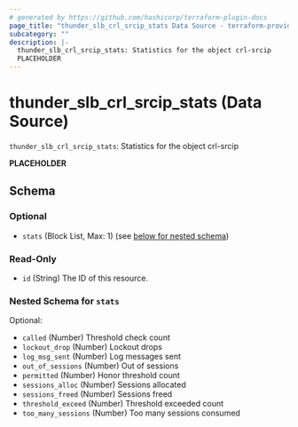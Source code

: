 ```yaml
---
# generated by https://github.com/hashicorp/terraform-plugin-docs
page_title: "thunder_slb_crl_srcip_stats Data Source - terraform-provider-thunder"
subcategory: ""
description: |-
  thunder_slb_crl_srcip_stats: Statistics for the object crl-srcip
  PLACEHOLDER
---
```


# thunder_slb_crl_srcip_stats (Data Source)

`thunder_slb_crl_srcip_stats`: Statistics for the object crl-srcip

__PLACEHOLDER__



<!-- schema generated by tfplugindocs -->
## Schema

### Optional

- `stats` (Block List, Max: 1) (see [below for nested schema](#nestedblock--stats))

### Read-Only

- `id` (String) The ID of this resource.

<a id="nestedblock--stats"></a>
### Nested Schema for `stats`

Optional:

- `called` (Number) Threshold check count
- `lockout_drop` (Number) Lockout drops
- `log_msg_sent` (Number) Log messages sent
- `out_of_sessions` (Number) Out of sessions
- `permitted` (Number) Honor threshold  count
- `sessions_alloc` (Number) Sessions allocated
- `sessions_freed` (Number) Sessions freed
- `threshold_exceed` (Number) Threshold exceeded count
- `too_many_sessions` (Number) Too many sessions consumed



